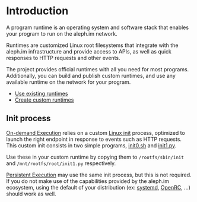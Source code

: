 # Introduction

A program runtime is an operating system and software stack that enables your program to run on the aleph.im network.

Runtimes are customized Linux root filesystems that integrate with the aleph.im infrastructure and provide access to
APIs, as well as quick responses to HTTP requests and other events.

The project provides official runtimes with all you need for most programs. Additionally, you can build and publish
custom runtimes, and use any available runtime on the network for your program.

- [Use existing runtimes](./existing.md)
- [Create custom runtimes](./custom.md)


## Init process

[On-demand Execution](../index.md#on-demand-execution) relies on a custom [Linux init](https://en.wikipedia.org/wiki/Init) process,
optimized to launch the right endpoint in response to events such as HTTP requests. This custom init consists in two
simple programs, 
[init0.sh](https://raw.githubusercontent.com/aleph-im/aleph-vm/main/runtimes/aleph-alpine-3.13-python/init0.sh) 
and [init1.py](https://raw.githubusercontent.com/aleph-im/aleph-vm/main/runtimes/aleph-alpine-3.13-python/init1.py).

Use these in your custom runtime by copying them to `/rootfs/sbin/init` and 
`/mnt/rootfs/root/init1.py` respectively.

[Persistent Execution](../index.md#persistent-execution) may use the same init process, but this is not required. If you do not make use
of the capabilities provided by the aleph.im ecosystem, using the default of your distribution 
(ex: [systemd](https://systemd.io/), [OpenRC](https://github.com/OpenRC/openrc), ...) should work as well.
